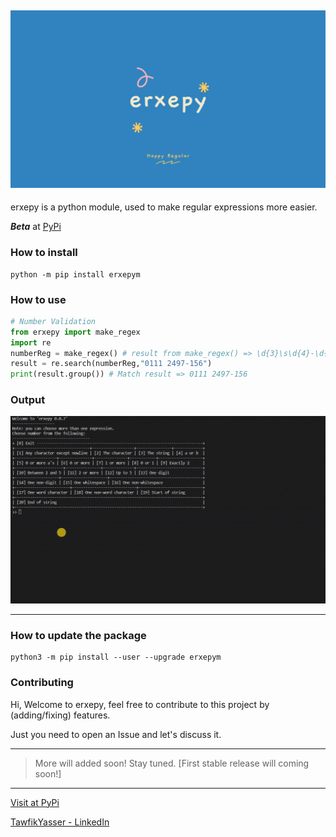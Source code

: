 ![erxepy-img](https://github.com/TawfikYasser/erxepy/blob/main/etc/erxepy-img.png)
---

erxepy is a python module, used to make regular expressions more easier.

_**Beta**_ at [PyPi](https://pypi.org/project/erxepym)

### How to install

```shell
python -m pip install erxepym
```

### How to use

```python
# Number Validation
from erxepy import make_regex
import re
numberReg = make_regex() # result from make_regex() => \d{3}\s\d{4}-\d{3}
result = re.search(numberReg,"0111 2497-156")
print(result.group()) # Match result => 0111 2497-156
```
### Output

![](https://github.com/TawfikYasser/erxepy/blob/main/etc/output-erxepy.gif)

---

### How to update the package

```shell
python3 -m pip install --user --upgrade erxepym
```

### Contributing

Hi, Welcome to erxepy, feel free to contribute to this project by (adding/fixing) features.

Just you need to open an Issue and let's discuss it.

---

> More will added soon! Stay tuned. [First stable release will coming soon!]

---

[Visit at PyPi](https://pypi.org/project/erxepym/0.0.7)

[TawfikYasser - LinkedIn](https://www.linkedin.com/in/tawfikyasser)
